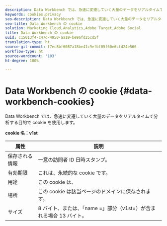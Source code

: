 ```yaml
---
description: Data Workbench では、急速に変遷していく大量のデータをリアルタイムで分析する目的で cookie を使用します。
keywords: cookies;privacy
seo-description: Data Workbench では、急速に変遷していく大量のデータをリアルタイムで分析する目的で cookie を使用します。
seo-title: Data Workbench の cookie
solution: Marketing Cloud,Analytics,Adobe Target,Adobe Social
title: Data Workbench の cookie
uuid: c15013f4-c47d-4950-aa19-be9afd25cd5f
translation-type: ht
source-git-commit: f7ec8bf6087a18be41c9efbf05f60e6cfd24e566
workflow-type: ht
source-wordcount: '103'
ht-degree: 100%

---
```



# Data Workbench の cookie {#data-workbench-cookies}

Data Workbench では、急速に変遷していく大量のデータをリアルタイムで分析する目的で cookie を使用します。

**cookie 名：v1st**

| 属性 | 説明 |
|---|---|
| 保存される情報 | 一意の訪問者 ID 日時スタンプ。 |
| 有効期限 | これは、永続的な cookie です。 |
| 用途 | この cookie は、  |
| 場所 | この cookie は該当ページのドメインに保存されます。 |
| サイズ | 8 バイト、または、「name =」部分（v1st=）が含まれる場合 13 バイト。 |

